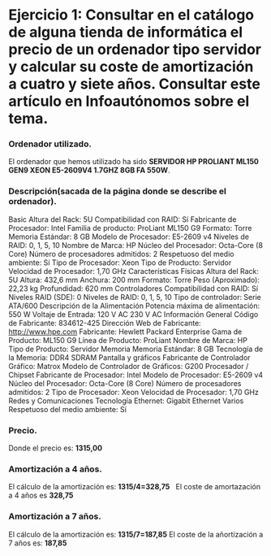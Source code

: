 # Ejercicio 1: Consultar en el catálogo de alguna tienda de informática el precio de un ordenador tipo servidor y calcular su coste de amortización a cuatro y siete años. Consultar este artículo en Infoautónomos sobre el tema.  
### Ordenador utilizado.  
El ordenador que hemos utilizado ha sido **SERVIDOR HP PROLIANT ML150 GEN9 XEON E5-2609V4 1.7GHZ 8GB FA 550W**. 
### Descripción(sacada de la página donde se describe el ordenador).  
Basic
Altura del Rack: 5U
Compatibilidad con RAID: Sí
Fabricante de Procesador: Intel
Familia de producto: ProLiant ML150 G9
Formato: Torre
Memoria Estándar: 8 GB
Modelo de Procesador: E5-2609 v4
Niveles de RAID: 0, 1, 5, 10
Nombre de Marca: HP
Núcleo del Procesador: Octa-Core (8 Core)
Número de procesadores admitidos: 2
Respetuoso del medio ambiente: Sí
Tipo de Procesador: Xeon
Tipo de Producto: Servidor
Velocidad de Procesador: 1,70 GHz
Características Físicas
Altura del Rack: 5U
Altura: 432,6 mm
Anchura: 200 mm
Formato: Torre
Peso (Aproximado): 22,23 kg
Profundidad: 620 mm
Controladores
Compatibilidad con RAID: Sí
Niveles RAID (SDE): 0
Niveles de RAID: 0, 1, 5, 10
Tipo de controlador: Serie ATA/600
Descripción de la Alimentación
Potencia máxima de alimentación: 550 W
Voltaje de Entrada: 120 V AC
230 V AC
Información General
Código de Fabricante: 834612-425
Dirección Web de Fabricante: http://www.hpe.com
Fabricante: Hewlett Packard Enterprise
Gama de Producto: ML150 G9
Línea de Producto: ProLiant
Nombre de Marca: HP
Tipo de Producto: Servidor
Memoria
Memoria Estándar: 8 GB
Tecnología de la Memoria: DDR4 SDRAM
Pantalla y gráficos
Fabricante de Controlador Gráfico: Matrox
Modelo de Controlador de Gráficos: G200
Procesador / Chipset
Fabricante de Procesador: Intel
Modelo de Procesador: E5-2609 v4
Núcleo del Procesador: Octa-Core (8 Core)
Número de procesadores admitidos: 2
Tipo de Procesador: Xeon
Velocidad de Procesador: 1,70 GHz
Redes y Comunicaciones
Tecnología Ethernet: Gigabit Ethernet
Varios
Respetuoso del medio ambiente: Sí 
### Precio.  
Donde el precio es: **1315,00**
### Amortización a 4 años.
El cálculo de la amortización es: **1315/4=328,75**  
El coste de amortazación a 4 años es **328,75**  
### Amortización a 7 años.  
El cálculo de la amortización es: **1315/7=187,85** 
El coste de la añortización a 7 años es: **187,85**
